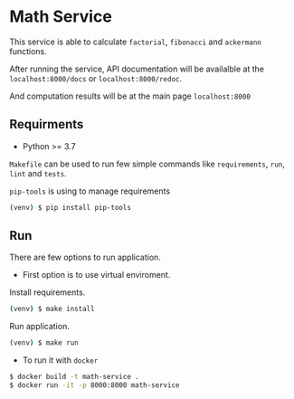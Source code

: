 # Math Service

This service is able to calculate `factorial`, `fibonacci` and `ackermann` functions.

After running the service, API documentation will be availalble
at the `localhost:8000/docs` or `localhost:8000/redoc`.

And computation results will be at the main page `localhost:8000`

## Requirments

 - Python >= 3.7

`Makefile` can be used to run few simple commands like `requirements`,
`run`, `lint` and `tests`.

`pip-tools` is using to manage requirements

```sh
(venv) $ pip install pip-tools
```

## Run

 There are few options to run application.

 - First option is to use virtual enviroment.

 Install requirements.
 ```sh
 (venv) $ make install
 ```
 Run application.
 ```sh
 (venv) $ make run
 ```
 - To run it with `docker`
 ```sh
 $ docker build -t math-service .
 $ docker run -it -p 8000:8000 math-service
 ```
